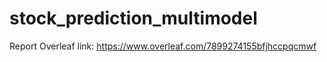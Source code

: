 ﻿# stock_prediction_multimodel
Report Overleaf link: https://www.overleaf.com/7899274155bfjhccpqcmwf
